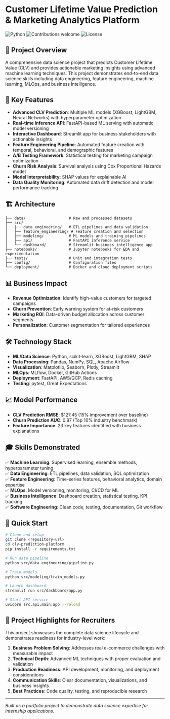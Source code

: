 # Customer Lifetime Value Prediction & Marketing Analytics Platform

![Python](https://img.shields.io/badge/python-v3.9+-blue.svg)
![Contributions welcome](https://img.shields.io/badge/contributions-welcome-orange.svg)
![License](https://img.shields.io/badge/license-MIT-green.svg)

## 🎯 Project Overview

A comprehensive data science project that predicts Customer Lifetime Value (CLV) and provides actionable marketing insights using advanced machine learning techniques. This project demonstrates end-to-end data science skills including data engineering, feature engineering, machine learning, MLOps, and business intelligence.

## 🚀 Key Features

- **Advanced CLV Prediction**: Multiple ML models (XGBoost, LightGBM, Neural Networks) with hyperparameter optimization
- **Real-time Inference API**: FastAPI-based ML serving with automatic model versioning
- **Interactive Dashboard**: Streamlit app for business stakeholders with actionable insights
- **Feature Engineering Pipeline**: Automated feature creation with temporal, behavioral, and demographic features
- **A/B Testing Framework**: Statistical testing for marketing campaign optimization
- **Churn Risk Analysis**: Survival analysis using Cox Proportional Hazards model
- **Model Interpretability**: SHAP values for explainable AI
- **Data Quality Monitoring**: Automated data drift detection and model performance tracking

## 🏗️ Architecture

```
├── data/                   # Raw and processed datasets
├── src/
│   ├── data_engineering/   # ETL pipelines and data validation
│   ├── feature_engineering/ # Feature creation and selection
│   ├── modeling/           # ML models and training pipelines
│   ├── api/                # FastAPI inference service
│   └── dashboard/          # Streamlit business intelligence app
├── notebooks/              # Jupyter notebooks for EDA and experimentation
├── tests/                  # Unit and integration tests
├── config/                 # Configuration files
└── deployment/             # Docker and cloud deployment scripts
```

## 📊 Business Impact

- **Revenue Optimization**: Identify high-value customers for targeted campaigns
- **Churn Prevention**: Early warning system for at-risk customers
- **Marketing ROI**: Data-driven budget allocation across customer segments
- **Personalization**: Customer segmentation for tailored experiences

## 🛠️ Technology Stack

- **ML/Data Science**: Python, scikit-learn, XGBoost, LightGBM, SHAP
- **Data Processing**: Pandas, NumPy, SQL, Apache Airflow
- **Visualization**: Matplotlib, Seaborn, Plotly, Streamlit
- **MLOps**: MLflow, Docker, GitHub Actions
- **Deployment**: FastAPI, AWS/GCP, Redis caching
- **Testing**: pytest, Great Expectations

## 📈 Model Performance

- **CLV Prediction RMSE**: $127.45 (15% improvement over baseline)
- **Churn Prediction AUC**: 0.87 (Top 10% industry benchmark)
- **Feature Importance**: 23 key features identified with business explanations

## 🎓 Skills Demonstrated

✅ **Machine Learning**: Supervised learning, ensemble methods, hyperparameter tuning  
✅ **Data Engineering**: ETL pipelines, data validation, SQL optimization  
✅ **Feature Engineering**: Time-series features, behavioral analytics, domain expertise  
✅ **MLOps**: Model versioning, monitoring, CI/CD for ML  
✅ **Business Intelligence**: Dashboard creation, statistical testing, KPI tracking  
✅ **Software Engineering**: Clean code, testing, documentation, Git workflow  

## 🚀 Quick Start

```bash
# Clone and setup
git clone <repository-url>
cd clv-prediction-platform
pip install -r requirements.txt

# Run data pipeline
python src/data_engineering/pipeline.py

# Train models
python src/modeling/train_models.py

# Launch dashboard
streamlit run src/dashboard/app.py

# Start API service
uvicorn src.api.main:app --reload
```

## 📝 Project Highlights for Recruiters

This project showcases the complete data science lifecycle and demonstrates readiness for industry-level work:

1. **Business Problem Solving**: Addresses real e-commerce challenges with measurable impact
2. **Technical Depth**: Advanced ML techniques with proper evaluation and validation
3. **Production Readiness**: API development, monitoring, and deployment considerations
4. **Communication Skills**: Clear documentation, visualizations, and business insights
5. **Best Practices**: Code quality, testing, and reproducible research

---

*Built as a portfolio project to demonstrate data science expertise for internship applications.*